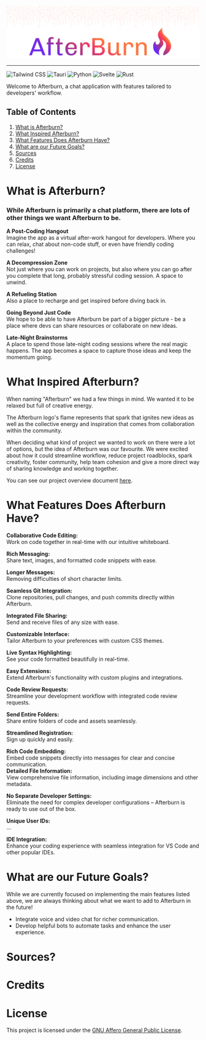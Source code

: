 <p align="center">
  <img src="https://github.com/Afterburn-Connect/.github/blob/main/assets/afterburn-readme-header.png?raw=true" width="auto" alt="afterburn-connect"/>
</p>

---

![Tailwind CSS](https://img.shields.io/badge/-Tailwind_CSS-7029f3?style=for-the-badge&logoColor=white&logo=tailwindcss&color=7029f3)
![Tauri](https://img.shields.io/badge/-Tauri-9435a7?style=for-the-badge&logoColor=white&logo=tauri&color=9435a7)
![Python](https://img.shields.io/badge/-Python-c13a78?style=for-the-badge&logoColor=white&logo=python&color=c13a78)
![Svelte](https://img.shields.io/badge/-Svelte-f63c63?style=for-the-badge&logoColor=white&logo=svelte&color=f63c63)
![Rust](https://img.shields.io/badge/-Rust-fb7641?style=for-the-badge&logoColor=white&logo=rust&color=fb7641)

Welcome to Afterburn, a chat application with features tailored to developers' workflow.

## Table of Contents
1.  [What is Afterburn?](#description)
2.  [What Inspired Afterburn?](#inspiration)
3.  [What Features Does Afterburn Have?](#features)
4.  [What are our Future Goals?](#goals)
5.  [Sources](#sources)
6.  [Credits](#credits)
7.  [License](#license)

# <a name="description"> What is Afterburn? </a>

### While Afterburn is primarily a chat platform, there are lots of other things we want Afterburn to be.

**A Post-Coding Hangout** <br>
Imagine the app as a virtual after-work hangout for developers. Where you can relax, chat about non-code stuff, or even have friendly coding challenges!<br>

**A Decompression Zone** <br>
Not just where you can work on projects, but also where you can go after you complete that long, probably stressful coding session. A space to unwind.<br>

**A Refueling Station** <br>
Also a place to recharge and get inspired before diving back in.<br>

**Going Beyond Just Code** <br>
We hope to be able to have Afterburn be part of a bigger picture - be a place where devs can share resources or collaborate on new ideas.<br>

**Late-Night Brainstorms** <br>
A place to spend those late-night coding sessions where the real magic happens. The app becomes a space to capture those ideas and keep the momentum going.<br>

# <a name="inspiration"> What Inspired Afterburn? </a>

When naming "Afterburn" we had a few things in mind. We wanted it to be relaxed but full of creative energy.

The Afterburn logo's flame represents that spark that ignites new ideas as well as the collective energy and inspiration that comes from collaboration within the community.

When deciding what kind of project we wanted to work on there were a lot of options, but the idea of Afterburn was our favourite. We were excited about how it could streamline workflow, reduce project roadblocks, spark creativity, foster community, help team cohesion and give a more direct way of sharing knowledge and working together.

You can see our project overview document [here](https://github.com/Afterburn-Connect/.github/blob/main/assets/afterburn-project-overview.pdf").

# <a name="features"> What Features Does Afterburn Have? </a>

**Collaborative Code Editing:**<br>
Work on code together in real-time with our intuitive whiteboard.<br>

**Rich Messaging:** <br>
Share text, images, and formatted code snippets with ease.<br>

**Longer Messages:** <br>
Removing difficulties of short character limits.<br>

**Seamless Git Integration:** <br>
Clone repositories, pull changes, and push commits directly within Afterburn.<br>

**Integrated File Sharing:** <br>
Send and receive files of any size with ease.<br>

**Customizable Interface:** <br>
Tailor Afterburn to your preferences with custom CSS themes.<br>

**Live Syntax Highlighting:** <br>
See your code formatted beautifully in real-time.<br>

**Easy Extensions:** <br>
Extend Afterburn's functionality with custom plugins and integrations.<br>

**Code Review Requests:** <br>
Streamline your development workflow with integrated code review requests.<br>

**Send Entire Folders:** <br>
Share entire folders of code and assets seamlessly.<br>

**Streamlined Registration:**<br>
Sign up quickly and easily.<br>

**Rich Code Embedding:** <br>
Embed code snippets directly into messages for clear and concise communication.<br>
**Detailed File Information:** <br>View comprehensive file information, including image dimensions and other metadata.<br>

**No Separate Developer Settings:** <br>Eliminate the need for complex developer configurations – Afterburn is ready to use out of the box.<br>

**Unique User IDs:**<br>
...<br>

**IDE Integration:**<br>
Enhance your coding experience with seamless integration for VS Code and other popular IDEs.

# <a name="goals">What are our Future Goals? </a>

While we are currently focused on implementing the main features listed above, we are always thinking about what we want to add to Afterburn in the future!

- Integrate voice and video chat for richer communication.
- Develop helpful bots to automate tasks and enhance the user experience.

# <a name="sources"> Sources? </a>

# <a name="credits"> Credits </a>

# <a name="license"> License </a>
This project is licensed under the [GNU Affero General Public License](https://opensource.org/license/agpl-v3).
